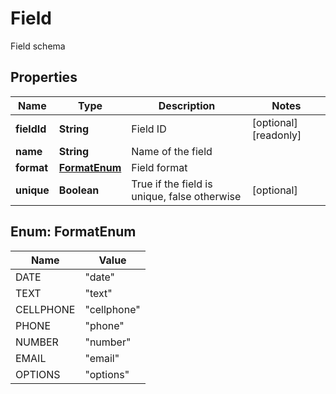 

# Field

Field schema
## Properties

Name | Type | Description | Notes
------------ | ------------- | ------------- | -------------
**fieldId** | **String** | Field ID |  [optional] [readonly]
**name** | **String** | Name of the field | 
**format** | [**FormatEnum**](#FormatEnum) | Field format | 
**unique** | **Boolean** | True if the field is unique, false otherwise |  [optional]



## Enum: FormatEnum

Name | Value
---- | -----
DATE | &quot;date&quot;
TEXT | &quot;text&quot;
CELLPHONE | &quot;cellphone&quot;
PHONE | &quot;phone&quot;
NUMBER | &quot;number&quot;
EMAIL | &quot;email&quot;
OPTIONS | &quot;options&quot;



